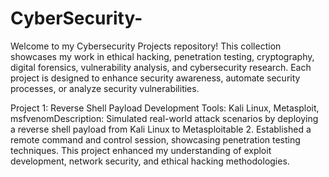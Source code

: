 # CyberSecurity-
Welcome to my Cybersecurity Projects repository! This collection showcases my work in ethical hacking, penetration testing, cryptography, digital forensics, vulnerability analysis, and cybersecurity research. Each project is designed to enhance security awareness, automate security processes, or analyze security vulnerabilities.

Project 1: Reverse Shell Payload Development
Tools: Kali Linux, Metasploit, msfvenomDescription: Simulated real-world attack scenarios by deploying a reverse shell payload from Kali Linux to Metasploitable 2. Established a remote command and control session, showcasing penetration testing techniques. This project enhanced my understanding of exploit development, network security, and ethical hacking methodologies.
